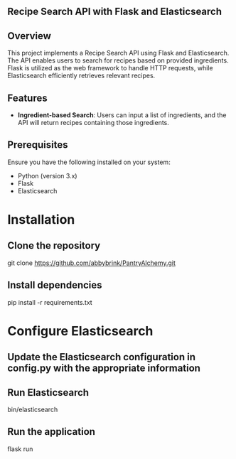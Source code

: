 ## Recipe Search API with Flask and Elasticsearch

## Overview

This project implements a Recipe Search API using Flask and Elasticsearch. The API enables users to search for recipes based on provided ingredients. Flask is utilized as the web framework to handle HTTP requests, while Elasticsearch efficiently retrieves relevant recipes.

## Features

- **Ingredient-based Search**: Users can input a list of ingredients, and the API will return recipes containing those ingredients.

## Prerequisites

Ensure you have the following installed on your system:

- Python (version 3.x)
- Flask
- Elasticsearch

# Installation

## Clone the repository
git clone https://github.com/abbybrink/PantryAlchemy.git

## Install dependencies
pip install -r requirements.txt

# Configure Elasticsearch
## Update the Elasticsearch configuration in config.py with the appropriate information

## Run Elasticsearch
bin/elasticsearch

## Run the application
flask run
